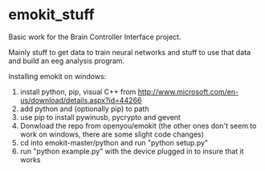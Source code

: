 # emokit_stuff
Basic work for the Brain Controller Interface project.

Mainly stuff to get data to train neural networks and stuff to use that data and build an eeg analysis program.

Installing emokit on windows:

  1. install python, pip, visual C++ from http://www.microsoft.com/en-us/download/details.aspx?id=44266
  2. add python and (optionally pip) to path
  3. use pip to install pywinusb, pycrypto and gevent 
  4. Donwload the repo from openyou/emokit (the other ones don't seem to work on windows, there are some slight code changes)
  5. cd into emokit-master/python and run "python setup.py"
  6. run "python example.py" with the device plugged in to insure that it works 
